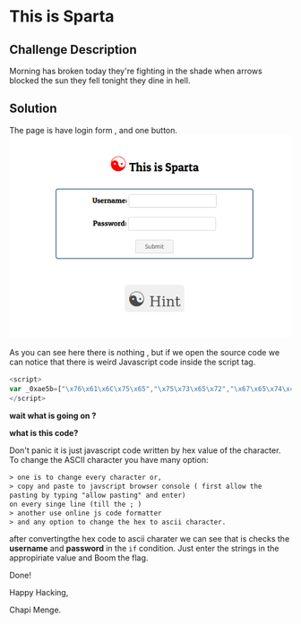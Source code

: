 # This is Sparta

## Challenge Description

Morning has broken today they're fighting in the shade when arrows blocked the sun they fell tonight they dine in hell.

## Solution

The page is have login form , and one button.
![Homepage](homepage.png)

As you can see here there is nothing , but if we open the source code we can notice that there is weird Javascript code inside the
script tag.

```javascript
<script>
var _0xae5b=["\x76\x61\x6C\x75\x65","\x75\x73\x65\x72","\x67\x65\x74\x45\x6C\x65\x6D\x65\x6E\x74\x42\x79\x49\x64","\x70\x61\x73\x73","\x43\x79\x62\x65\x72\x2d\x54\x61\x6c\x65\x6e\x74","\x20\x20\x20\x20\x20\x20\x20\x20\x20\x20\x20\x20\x20\x20\x20\x20\x20\x20\x20\x20\x20\x20\x43\x6F\x6E\x67\x72\x61\x74\x7A\x20\x0A\x0A","\x77\x72\x6F\x6E\x67\x20\x50\x61\x73\x73\x77\x6F\x72\x64"];function check(){var _0xeb80x2=document[_0xae5b[2]](_0xae5b[1])[_0xae5b[0]];var _0xeb80x3=document[_0xae5b[2]](_0xae5b[3])[_0xae5b[0]];if(_0xeb80x2==_0xae5b[4]&&_0xeb80x3==_0xae5b[4]){alert(_0xae5b[5]);} else {alert(_0xae5b[6]);}}
</script>
```

**wait what is going on ?**

**what is this code?**

Don't panic it is just javascript code written by hex value of the character. To change the ASCII character you have many option:

    > one is to change every character or,
    > copy and paste to javscript browser console ( first allow the pasting by typing "allow pasting" and enter) 
    on every singe line (till the ; )
    > another use online js code formatter
    > and any option to change the hex to ascii character.

after convertingthe hex code to ascii charater we can see that is checks the **username** and **password** in the `if` condition. Just enter the strings in the appropiriate value and Boom the flag.

Done!

Happy Hacking,

Chapi Menge.
